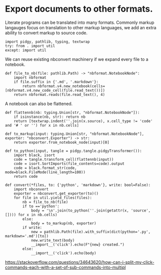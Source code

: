 # Export documents to other formats.

Literate programs can be translated into many formats. Commonly markup langauges focus on translation to other markup languages, we add an extra ability to convert markup to source code.

    import pidgy, pathlib, typing, textwrap
    try: from . import util
    except: import util

We can reuse existing nbconvert machinery if we expand every file to a notebook.

    def file_to_nb(file: pathlib.Path) -> "nbformat.NotebookNode":
        import nbformat
        if file.suffix in {'.md', '.markdown'}:
            return nbformat.v4.new_notebook(cells=[nbformat.v4.new_code_cell(file.read_text())])
        return nbformat.reads(file.read_text(), 4)

A notebook can also be flattened.

    def flattennb(nb: typing.Union[str, "nbformat.NotebookNode"]):
        if isinstance(nb, str): return nb
        return [textwrap.indent(''.join(x.source), x.cell_type != 'code' and '# ' or '') for x in nb.cells]

    def to_markup(input: typing.Union[str, "nbformat.NotebookNode"], exporter: "nbconvert.Exporter") -> str:
        return exporter.from_notebook_node(input)[0]

    def to_python(input, tangle = pidgy.tangle.pidgyTransformer()):
        import black, isort
        code = tangle.transform_cell(flattennb(input))
        code = isort.SortImports(file_contents=code).output
        code = black.format_str(code, mode=black.FileMode(line_length=100))
        return code

    def convert(*files, to: {'python', 'markdown'}, write: bool=False):
        import nbconvert
        exporter = nbconvert.get_exporter(to)()
        for file in util.yield_files(files):
            nb = file_to_nb(file)
            if to =='python':
                body = '\n'.join(to_python(''.join(getattr(x, 'source', []))) for x in nb.cells)
            else:
                body = to_markup(nb, exporter)
            if write:
                new = pathlib.Path(file).with_suffix(dict(python='.py', markdown='.md')[to])
                new.write_text(body)
                __import__('click').echo(F"{new} created.")
            else:
                __import__('click').echo(body)

https://stackoverflow.com/questions/34643620/how-can-i-split-my-click-commands-each-with-a-set-of-sub-commands-into-multipl
